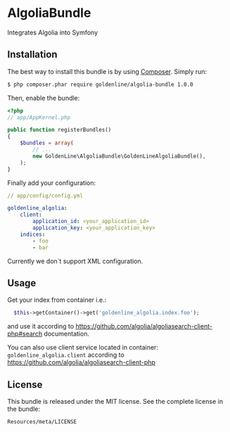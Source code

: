 AlgoliaBundle
=============

Integrates Algolia into Symfony

Installation
-------------

The best way to install this bundle is by using [Composer](http://getcomposer.org). Simply run:

``` bash
$ php composer.phar require goldenline/algolia-bundle 1.0.0
```

Then, enable the bundle:

``` php
<?php
// app/AppKernel.php

public function registerBundles()
{
    $bundles = array(
        // ...
        new GoldenLine\AlgoliaBundle\GoldenLineAlgoliaBundle(),
    );
}
```

Finally add your configuration:
```yml
// app/config/config.yml

goldenline_algolia:
    client:
        application_id: <your_application_id>
        application_key: <your_application_key>
    indices:
        - foo
        - bar
```

Currently we don`t support XML configuration.

Usage
-----

Get your index from container i.e.:

```php
  $this->getContainer()->get('goldenline_algolia.index.foo');
```
and use it according to https://github.com/algolia/algoliasearch-client-php#search documentation.

You can also use client service located in container: `goldenline_algolia.client` according to https://github.com/algolia/algoliasearch-client-php

License
-------

This bundle is released under the MIT license. See the complete license in the
bundle:

    Resources/meta/LICENSE
